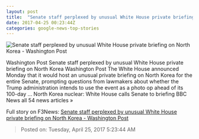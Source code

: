 ```yaml
---
layout: post
title:  "Senate staff perplexed by unusual White House private briefing on North Korea - Washington Post"
date: 2017-04-25 00:23:44Z
categories: google-news-top-stories
---
```


![Senate staff perplexed by unusual White House private briefing on North Korea - Washington Post](https://images.washingtonpost.com/?url=http://img.washingtonpost.com/blogs/post-politics/files/2017/03/Trump_Jackson_95814-a3b1a_image_982w.jpg&w=1484&op=resize&opt=1&filter=antialias)

Washington Post Senate staff perplexed by unusual White House private briefing on North Korea Washington Post The White House announced Monday that it would host an unusual private briefing on North Korea for the entire Senate, prompting questions from lawmakers about whether the Trump administration intends to use the event as a photo op ahead of its 100-day ... North Korea nuclear: White House calls Senate to briefing BBC News all 54 news articles »


Full story on F3News: [Senate staff perplexed by unusual White House private briefing on North Korea - Washington Post](http://www.f3nws.com/n/KxSRbD)

> Posted on: Tuesday, April 25, 2017 5:23:44 AM
